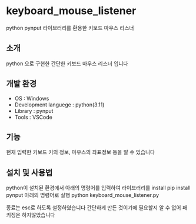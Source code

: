 # keyboard_mouse_listener
python pynput 라이브러리를 환용한 키보드 마우스 리스너

## 소개
python 으로 구현한 간단한 키보드 마우스 리스너 입니다

## 개발 환경
  - OS : Windows
  - Development languege : python(3.11)
  - Library : pynput
  - Tools : VSCode

## 기능
현재 입력한 키보드 키의 정보, 마우스의 좌표정보 등을 알 수 있습니다

## 설치 및 사용법
python이 설치된 환경에서 아래의 명령어를 입력하여 라이브러리를 install
pip install pynput
아래의 명령어로 실행
python keyboard_mouse_listener.py

종료는 esc로 하도록 설정하였습니다
간단하게 만든 것이기에 필요할지 알 수 없어 패키징은 하지않았습니다
